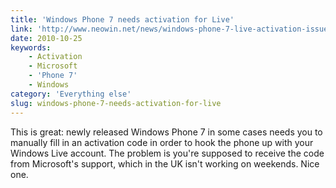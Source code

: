 ```yaml
---
title: 'Windows Phone 7 needs activation for Live'
link: 'http://www.neowin.net/news/windows-phone-7-live-activation-issues'
date: 2010-10-25
keywords:
    - Activation
    - Microsoft
    - 'Phone 7'
    - Windows
category: 'Everything else'
slug: windows-phone-7-needs-activation-for-live
---
```


This is great: newly released Windows Phone 7 in some cases needs you to manually fill in an
activation code in order to hook the phone up with your Windows Live account. The problem is you're
supposed to receive the code from Microsoft's support, which in the UK isn't working on weekends.
Nice one.
